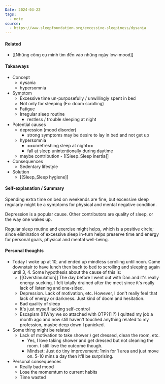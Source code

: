 ```yaml
---
Date: 2024-03-22
tags:
  - note
source:
  - https://www.sleepfoundation.org/excessive-sleepiness/dysania
---
```

#### Related
- [[Những công cụ mình tìm đến vào những ngày low-mood]]
#### Takeaways
- Concept
	- dysania
	- hypersomnia
- Symptom
	- Excessive time un-purposefully / unwillingly spent in bed
	- Not only for sleeping (Ex: doom scrolling)
	- Fatigue
	- Irregular sleep routine
		- restless / trouble sleeping at night
- Potential causes
	- depression (mood disorder)
		- strong symptoms may be desire to lay in bed and not get up
	- hypersomnia
		- ==unrefreshing sleep at night==
		- fall at sleep unintentionally during daytime
	- maybe contribution - [[Sleep_Sleep inertia]]
- Consequences
	- Sedentary lifestyle
- Solution
	- [[Sleep_Sleep hygiene]]

#### Self-explanation / Summary
Spending extra time on bed on weekends are fine, but excessive sleep regularly might be a symptoms for physical and mental negative condition.

Depression is a popular cause. Other contributors are quality of sleep, or the way one wakes up.

Regular sleep routine and exercise might helps, which is a positive circle; since elimination of excessive sleep in-turn helps preserve time and energy for personal goals, physical and mental well-being.
#### Personal thoughts
- Today I woke up at 10, and ended up mindless scrolling until noon. Came downstair to have lunch then back to bed to scrolling and sleeping again until 3, 4. Some hypothesis about the cause of this is:
	- [[Overstimulation]] The day before I went out with Dan and it's really energy-sucking. I felt totally drained after the meet since it's really lack of listening and one-sided.
	- Depression. Lack of motivation, etc. However, I don't really feel that lack of energy or darkness. Just kind of doom and hesitation.
	- Bad quality of sleep
	- It's just myself lacking self-control
	- Escapism ([[Why we so attached with OTP?]] ?) I quitted my job a month ago and now still haven't touched anything related to my profession, maybe deep down I panicked.
- Some thing might be related
	- Lack of motivation to take shower / get dressed, clean the room, etc.
		- Yes, I love taking shower and get dressed but not cleaning the room. I still love the outcome though.
		- Mindset: Just do tiny improvement: 1min for 1 area and just move on. 5-10 mins a day then it'll be surprising.
- Personal consequences
	- Really bad mood
	- Lose the momemtum to current habits
	- Time wasted